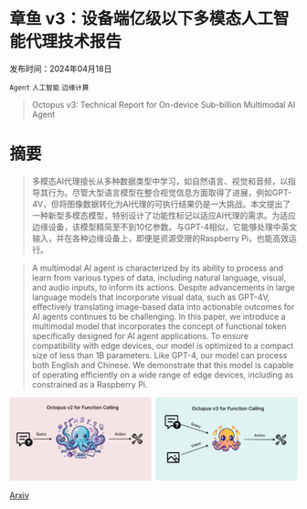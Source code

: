 # 章鱼 v3：设备端亿级以下多模态人工智能代理技术报告

发布时间：2024年04月18日

`Agent` `人工智能` `边缘计算`

> Octopus v3: Technical Report for On-device Sub-billion Multimodal AI Agent

# 摘要

> 多模态AI代理擅长从多种数据类型中学习，如自然语言、视觉和音频，以指导其行为。尽管大型语言模型在整合视觉信息方面取得了进展，例如GPT-4V，但将图像数据转化为AI代理的可执行结果仍是一大挑战。本文提出了一种新型多模态模型，特别设计了功能性标记以适应AI代理的需求。为适应边缘设备，该模型精简至不到10亿参数。与GPT-4相似，它能够处理中英文输入，并在各种边缘设备上，即便是资源受限的Raspberry Pi，也能高效运行。

> A multimodal AI agent is characterized by its ability to process and learn from various types of data, including natural language, visual, and audio inputs, to inform its actions. Despite advancements in large language models that incorporate visual data, such as GPT-4V, effectively translating image-based data into actionable outcomes for AI agents continues to be challenging. In this paper, we introduce a multimodal model that incorporates the concept of functional token specifically designed for AI agent applications. To ensure compatibility with edge devices, our model is optimized to a compact size of less than 1B parameters. Like GPT-4, our model can process both English and Chinese. We demonstrate that this model is capable of operating efficiently on a wide range of edge devices, including as constrained as a Raspberry Pi.

![章鱼 v3：设备端亿级以下多模态人工智能代理技术报告](../../../paper_images/2404.11459/x1.png)

[Arxiv](https://arxiv.org/abs/2404.11459)